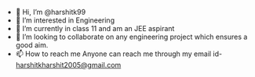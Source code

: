 - 👋 Hi, I’m @harshitk99
- 👀 I’m interested in Engineering
- 🌱 I’m currently in class 11 and am an JEE aspirant
- 💞️ I’m looking to collaborate on any engineering project which ensures a good aim.
- 📫 How to reach me 
Anyone can reach me through my email id- harshitkharshit2005@gmail.com

<!---
harshitk99/harshitk99 is a ✨ special ✨ repository because its `README.md` (this file) appears on your GitHub profile.
You can click the Preview link to take a look at your changes.
--->
